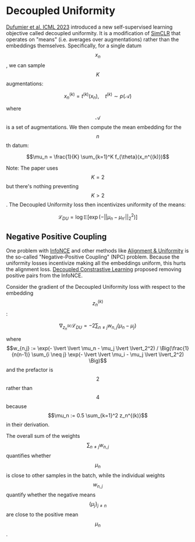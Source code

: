 # Decoupled Uniformity

[Dufumier et al. ICML 2023](https://arxiv.org/abs/2206.01646) introduced a new self-supervised learning objective called decoupled uniformity.
It is a modification of [SimCLR](simclr.html) that operates on "means" (i.e. averages over augmentations) rather than
the embeddings themselves. Specifically, for a single datum $$x_n$$, we can sample $$K$$ augmentations:

$$x_n^{(k)} = t^{(k)}(x_n), \quad t^{(k)} \sim p(\mathcal{A})$$

where $$\mathcal{A}$$ is a set of augmentations. We then compute the mean embedding for the $$n$$th datum:

$$\mu_n = \frac{1}{K} \sum_{k=1}^K f_{\theta}(x_n^{(k)})$$

Note: The paper uses $$K=2$$ but there's nothing preventing $$K > 2$$.  The Decoupled Uniformity loss
then incentivizes uniformity of the means:

$$\mathcal{L}_{DU} = \log \mathbb{E}\Big[\exp (- \lvert \lvert \mu_n -  \mu_{n'} \lvert \lvert_2^2 ) \Big]$$

## Negative Positive Coupling

One problem with [InfoNCE](info_nce.html) and other methods like [Alignment & Uniformity](alignment_and_uniformity.html) 
is the so-called "Negative-Positive Coupling" (NPC) problem. Because the uniformity losses incentivize making
all the embeddings uniform, this hurts the alignment loss. [Decoupled Constrastive Learning](decoupled_contrastive_learning.html)
proposed removing positive pairs from the InfoNCE.

Consider the gradient of the Decoupled Uniformity loss with respect to the embedding $$z_n^{(k)}$$:

$$ \nabla_{z_n^{(k)}} \mathcal{L}_{DU} = -2 \sum_{n \neq j} w_{n, j} (\mu_n - \mu_j) $$

where $$w_{n,j} := \exp(- \lvert \lvert \mu_n -  \mu_j \lvert \lvert_2^2) / \Big(\frac{1}{n(n-1)} \sum_{i \neq j} \exp(- \lvert \lvert \mu_i -  \mu_j \lvert \lvert_2^2) \Big)$$
and the prefactor is $$2$$ rather than $$4$$ because $$\mu_n := 0.5 \sum_{k=1}^2 z_n^{(k)}$$ in their derivation. 

The overall sum of the weights $$\sum_{n \neq j} w_{n, j}$$ quantifies whether $$\mu_n$$ is close to other samples
in the batch, while the individual weights $$w_{n, j}$$ quantify whether the negative means $$\{\mu_j\}_{j \neq n}$$
are close to the positive mean $$\mu_n$$.
